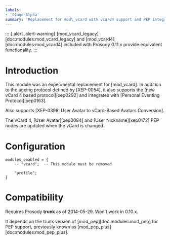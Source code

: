```yaml
---
labels:
- 'Stage-Alpha'
summary: 'Replacement for mod\_vcard with vcard4 support and PEP integration'
---
```


::: {.alert .alert-warning}
[mod\_vcard\_legacy][doc:modules:mod_vcard_legacy] and
[mod\_vcard4][doc:modules:mod_vcard4] included with Prosody 0.11.x
provide equivalent functionality.
:::

# Introduction

This module was an experimental replacement for [mod\_vcard]. In addition to
the ageing protocol defined by [XEP-0054], it also supports the [new
vCard 4 based protocol][xep0292] and integrates with [Personal
Eventing Protocol][xep0163].

Also supports [XEP-0398: User Avatar to vCard-Based Avatars Conversion].

The vCard 4, [User Avatar][xep0084] and [User Nickname][xep0172]
PEP nodes are updated when the vCard is changed..

# Configuration

    modules_enabled = {
        -- "vcard";  -- This module must be removed

        "profile";
    }

# Compatibility

Requires Prosody **trunk** as of 2014-05-29. Won't work in 0.10.x.

It depends on the trunk version of [mod\_pep][doc:modules:mod_pep] for PEP support, 
previously known as [mod\_pep\_plus][doc:modules:mod_pep_plus].
